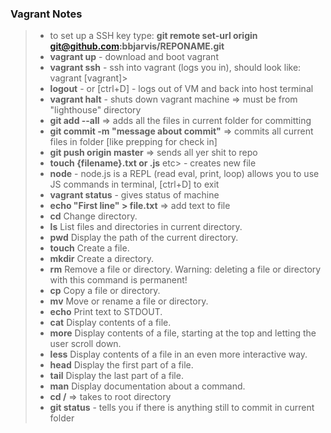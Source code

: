 ### Vagrant Notes
>* to set up a SSH key type:
**git remote set-url origin git@github.com:bbjarvis/REPONAME.git**
>* **vagrant up** - download and boot vagrant
>* **vagrant ssh** - ssh into vagrant (logs you in), should look like: vagrant [vagrant]>
>* **logout** - or [ctrl+D] - logs out of VM and back into host terminal
>* **vagrant halt** - shuts down vagrant machine => must be from "lighthouse" directory
>* **git add --all** => adds all the files in current folder for committing
>* **git commit -m "message about commit"** => commits all current files in folder [like prepping for check in]
>* **git push origin master** => sends all yer shit to repo
>* **touch {filename}.txt or .js** etc> - creates new file
>* **node** - node.js is a REPL (read eval, print, loop) allows you to use JS commands in terminal, [ctrl+D] to exit
>* **vagrant status** - gives status of machine
>* **echo "First line" > file.txt** => add text to file
>* **cd**	Change directory.
>* **ls**	List files and directories in current directory.
>* **pwd**	Display the path of the current directory.
>* **touch**	Create a file.
>* **mkdir**	Create a directory.
>* **rm**	Remove a file or directory. Warning: deleting a file or directory with this command is permanent!
>* **cp**	Copy a file or directory.
>* **mv**	Move or rename a file or directory.
>* **echo**	Print text to STDOUT.
>* **cat**	Display contents of a file.
>* **more**	Display contents of a file, starting at the top and letting the user scroll down.
>* **less**	Display contents of a file in an even more interactive way.
>* **head**	Display the first part of a file.
>* **tail**	Display the last part of a file.
>* **man**	Display documentation about a command.
>* **cd /** => takes to root directory
>* **git status** - tells you if there is anything still to commit in current folder